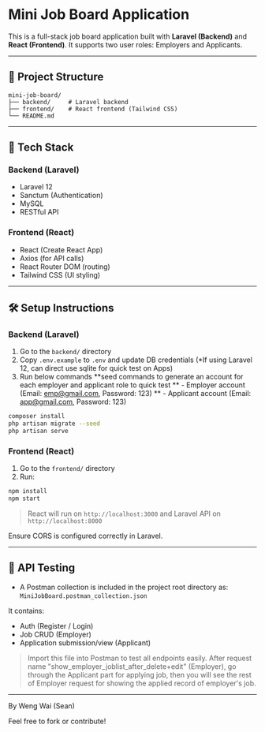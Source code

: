 # Mini Job Board Application

This is a full-stack job board application built with **Laravel (Backend)** and **React (Frontend)**. It supports two user roles: Employers and Applicants.

---

## 📁 Project Structure

```
mini-job-board/
├── backend/     # Laravel backend
├── frontend/    # React frontend (Tailwind CSS)
└── README.md
```

---

## 🚀 Tech Stack

### Backend (Laravel)
- Laravel 12
- Sanctum (Authentication)
- MySQL
- RESTful API

### Frontend (React)
- React (Create React App)
- Axios (for API calls)
- React Router DOM (routing)
- Tailwind CSS (UI styling)


---

## 🛠️ Setup Instructions

### Backend (Laravel)
1. Go to the `backend/` directory
2. Copy `.env.example` to `.env` and update DB credentials (*If using Laravel 12, can direct use sqlite for quick test on Apps)
3. Run below commands
    **seed commands to generate an account for each employer and applicant role to quick test
    ** - Employer account (Email: emp@gmail.com, Password: 123)
    ** - Applicant account (Email: app@gmail.com, Password: 123)
```bash
composer install
php artisan migrate --seed 
php artisan serve
```

### Frontend (React)
1. Go to the `frontend/` directory
2. Run:
```bash
npm install
npm start
```

> React will run on `http://localhost:3000` and Laravel API on `http://localhost:8000`

Ensure CORS is configured correctly in Laravel.

---

## 🧪 API Testing

- A Postman collection is included in the project root directory as:
  `MiniJobBoard.postman_collection.json`

It contains:
- Auth (Register / Login)
- Job CRUD (Employer)
- Application submission/view (Applicant)

> Import this file into Postman to test all endpoints easily.
> After request name "show_employer_joblist_after_delete+edit" (Employer), 
    go through the Applicant part for applying job, 
    then you will see the rest of Employer request for showing the applied record of employer's job. 

---

By Weng Wai (Sean)

Feel free to fork or contribute!
